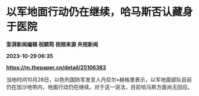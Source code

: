 # 以军地面行动仍在继续，哈马斯否认藏身于医院
**澎湃新闻编辑 祝颖筠 视频来源 央视新闻**

**2023-10-29 06:35**

**https://m.thepaper.cn/detail/25106383**

当地时间10月28日，以色列国防军发言人丹尼尔•赫格里表示，以军地面部队目前仍在加沙地带内，地面行动仍在继续。对于这一说法，目前哈马斯方面尚无回应。